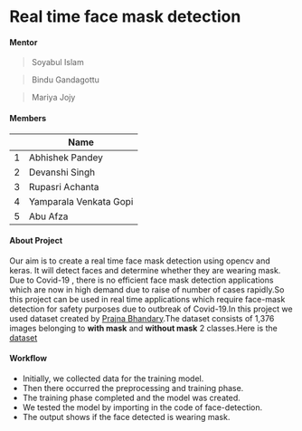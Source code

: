 # Real time face mask detection

#### Mentor

> Soyabul Islam

> Bindu Gandagottu

> Mariya Jojy

#### Members

||Name|
|-|-|
|1| Abhishek Pandey|
|2| Devanshi Singh|
|3| Rupasri Achanta|
|4|Yamparala Venkata Gopi|
|5| Abu Afza|

#### About Project 

Our aim is to create a real time face mask detection using opencv and keras. It will detect faces and determine whether they are wearing mask. Due to Covid-19 , there is no efficient face mask detection applications which are now in high demand due to raise of number of cases rapidly.So this project can be used in real time applications which require face-mask detection for safety purposes due to outbreak of Covid-19.In this project we used dataset created by [Prajna Bhandary](https://github.com/prajnasb/observations/tree/master/experiements/data).The dataset consists of 1,376 images belonging to **with mask** and **without mask** 2 classes.Here is the [dataset](https://drive.google.com/file/d/1SfUFHPRQfKExx9Ji8HyS4siCwYt9Ov2K/view?usp=sharing)
#### Workflow

* Initially, we collected data for the training model.
* Then there occurred the preprocessing and training phase.
* The training phase completed and the model was created.
* We tested the model by importing in the code of face-detection.
* The output shows if the face detected is wearing mask.
